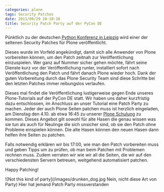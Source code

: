 ```yaml
---
categories: plone
tags: Security Patches
date: 2011/09/29 10:10:10
title: Security Patch Party auf der PyCon DE
---
```

Pünktlich zu der deutschen [Python Konferenz in
Leipzig](http://de.pycon.org/2011/home/) wird einer der seltenen
Security Patches für Plone veröffentlicht.

Dieses wurde im Vorfeld angekündigt, damit sich alle Anwender von
Plone vorbereiten können, um den Patch zeitnah zur Veröffentlichung
einzuspielen. Wer ganz auf Nummer sicher gehen möchte, fährt seine
Dienste kurz vor der Veröffentlichung runter, installiert sofort nach
Veröffentlichung den Patch und fährt danach Plone wieder hoch. Dank
der guten Vorbereitung durch das Plone Security Team sind diese
Schritte bei den letzten Patches immer reibungslos verlaufen.

Dieses mal findet die Veröffentlichung lustigerweise gegen Ende
unseres 
Plone-Tutorials auf der PyCon DE statt. Wir haben uns daher kurzfristig
dazu entschlossen, im Anschluss an unser Tutorial eine Patch Party zu
machen. Jeder der auch Plone Seiten patchen muss ist herzlich
eingeladen, am Dienstag den 4.10. ab etwa 16:45 zu unserer [Plone Schulung](http://de.pycon.org/2011/schedule/sessions/13/) zu
kommen. Dieses Angebot gilt sowohl für alte Hasen die genau wissen was
sie tun als auch für Neulinge die sich unsicher sind, ob sie den Patch
ohne Probleme einspielen können. Die alte Hasen können den neuen Hasen
dann helfen ihre Seiten zu patchen.

Falls notwendig erklären wir bis
17:00, wie man den Patch vorbereiten muss und geben Tipps um zu
prüfen, ob man beim Patchen mit Problemen rechnen muss. Zudem verraten wir wie wir all die Seiten, die wir auf den verschiedensten Servern betreuen, weitgehend automatisiert patchen.

Happy Patching!

![Not this kind of party](/images/drunken_dog.jpg Nein, nicht diese
 Art von Party)
Hier hat jemand Patch Party missverstanden
